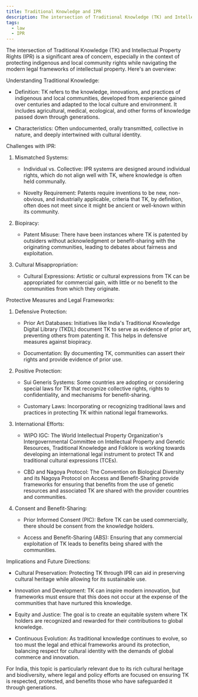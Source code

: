 ```yaml
---
title: Traditional Knowledge and IPR
description: The intersection of Traditional Knowledge (TK) and Intellectual Property Rights (IPR) is a significant area of concern, especially in the context of protecting indigenous and local community rights while navigating the modern legal frameworks of intellectual property.
tags:
  - law
  - IPR
---
```

The intersection of Traditional Knowledge (TK) and Intellectual Property Rights (IPR) is a significant area of concern, especially in the context of protecting indigenous and local community rights while navigating the modern legal frameworks of intellectual property. Here's an overview:

  

Understanding Traditional Knowledge:

- Definition: TK refers to the knowledge, innovations, and practices of indigenous and local communities, developed from experience gained over centuries and adapted to the local culture and environment. It includes agricultural, medical, ecological, and other forms of knowledge passed down through generations.
    
- Characteristics: Often undocumented, orally transmitted, collective in nature, and deeply intertwined with cultural identity.
    

  

Challenges with IPR:

1. Mismatched Systems:
    
    - Individual vs. Collective: IPR systems are designed around individual rights, which do not align well with TK, where knowledge is often held communally.
        
    - Novelty Requirement: Patents require inventions to be new, non-obvious, and industrially applicable, criteria that TK, by definition, often does not meet since it might be ancient or well-known within its community.
        
2. Biopiracy:
    
    - Patent Misuse: There have been instances where TK is patented by outsiders without acknowledgment or benefit-sharing with the originating communities, leading to debates about fairness and exploitation.
        
3. Cultural Misappropriation:
    
    - Cultural Expressions: Artistic or cultural expressions from TK can be appropriated for commercial gain, with little or no benefit to the communities from which they originate.
        

  

Protective Measures and Legal Frameworks:

1. Defensive Protection:
    
    - Prior Art Databases: Initiatives like India's Traditional Knowledge Digital Library (TKDL) document TK to serve as evidence of prior art, preventing others from patenting it. This helps in defensive measures against biopiracy.
        
    - Documentation: By documenting TK, communities can assert their rights and provide evidence of prior use.
        
2. Positive Protection:
    
    - Sui Generis Systems: Some countries are adopting or considering special laws for TK that recognize collective rights, rights to confidentiality, and mechanisms for benefit-sharing.
        
    - Customary Laws: Incorporating or recognizing traditional laws and practices in protecting TK within national legal frameworks.
        
3. International Efforts:
    
    - WIPO IGC: The World Intellectual Property Organization's Intergovernmental Committee on Intellectual Property and Genetic Resources, Traditional Knowledge and Folklore is working towards developing an international legal instrument to protect TK and traditional cultural expressions (TCEs).
        
    - CBD and Nagoya Protocol: The Convention on Biological Diversity and its Nagoya Protocol on Access and Benefit-Sharing provide frameworks for ensuring that benefits from the use of genetic resources and associated TK are shared with the provider countries and communities.
        
4. Consent and Benefit-Sharing:
    
    - Prior Informed Consent (PIC): Before TK can be used commercially, there should be consent from the knowledge holders.
        
    - Access and Benefit-Sharing (ABS): Ensuring that any commercial exploitation of TK leads to benefits being shared with the communities.
        

  

Implications and Future Directions:

- Cultural Preservation: Protecting TK through IPR can aid in preserving cultural heritage while allowing for its sustainable use.
    
- Innovation and Development: TK can inspire modern innovation, but frameworks must ensure that this does not occur at the expense of the communities that have nurtured this knowledge.
    
- Equity and Justice: The goal is to create an equitable system where TK holders are recognized and rewarded for their contributions to global knowledge.
    
- Continuous Evolution: As traditional knowledge continues to evolve, so too must the legal and ethical frameworks around its protection, balancing respect for cultural identity with the demands of global commerce and innovation.
    

  

For India, this topic is particularly relevant due to its rich cultural heritage and biodiversity, where legal and policy efforts are focused on ensuring TK is respected, protected, and benefits those who have safeguarded it through generations.